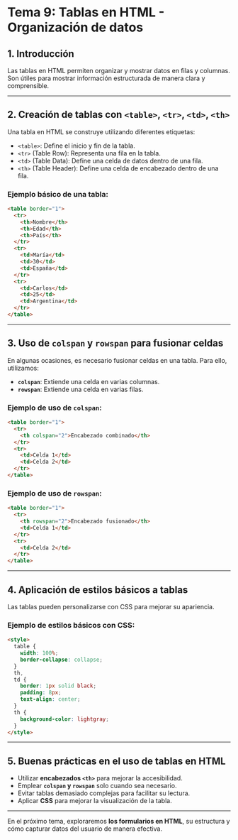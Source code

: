# **Tema 9: Tablas en HTML - Organización de datos**

## **1. Introducción**

Las tablas en HTML permiten organizar y mostrar datos en filas y columnas. Son útiles para mostrar información estructurada de manera clara y comprensible.

---

## **2. Creación de tablas con `<table>`, `<tr>`, `<td>`, `<th>`**

Una tabla en HTML se construye utilizando diferentes etiquetas:

- `<table>`: Define el inicio y fin de la tabla.
- `<tr>` (Table Row): Representa una fila en la tabla.
- `<td>` (Table Data): Define una celda de datos dentro de una fila.
- `<th>` (Table Header): Define una celda de encabezado dentro de una fila.

### **Ejemplo básico de una tabla:**

```html
<table border="1">
  <tr>
    <th>Nombre</th>
    <th>Edad</th>
    <th>País</th>
  </tr>
  <tr>
    <td>María</td>
    <td>30</td>
    <td>España</td>
  </tr>
  <tr>
    <td>Carlos</td>
    <td>25</td>
    <td>Argentina</td>
  </tr>
</table>
```

---

## **3. Uso de `colspan` y `rowspan` para fusionar celdas**

En algunas ocasiones, es necesario fusionar celdas en una tabla. Para ello, utilizamos:

- **`colspan`**: Extiende una celda en varias columnas.
- **`rowspan`**: Extiende una celda en varias filas.

### **Ejemplo de uso de `colspan`:**

```html
<table border="1">
  <tr>
    <th colspan="2">Encabezado combinado</th>
  </tr>
  <tr>
    <td>Celda 1</td>
    <td>Celda 2</td>
  </tr>
</table>
```

### **Ejemplo de uso de `rowspan`:**

```html
<table border="1">
  <tr>
    <th rowspan="2">Encabezado fusionado</th>
    <td>Celda 1</td>
  </tr>
  <tr>
    <td>Celda 2</td>
  </tr>
</table>
```

---

## **4. Aplicación de estilos básicos a tablas**

Las tablas pueden personalizarse con CSS para mejorar su apariencia.

### **Ejemplo de estilos básicos con CSS:**

```html
<style>
  table {
    width: 100%;
    border-collapse: collapse;
  }
  th,
  td {
    border: 1px solid black;
    padding: 8px;
    text-align: center;
  }
  th {
    background-color: lightgray;
  }
</style>
```

---

## **5. Buenas prácticas en el uso de tablas en HTML**

- Utilizar **encabezados `<th>`** para mejorar la accesibilidad.
- Emplear **`colspan` y `rowspan`** solo cuando sea necesario.
- Evitar tablas demasiado complejas para facilitar su lectura.
- Aplicar **CSS** para mejorar la visualización de la tabla.

---

En el próximo tema, exploraremos **los formularios en HTML**, su estructura y cómo capturar datos del usuario de manera efectiva.
